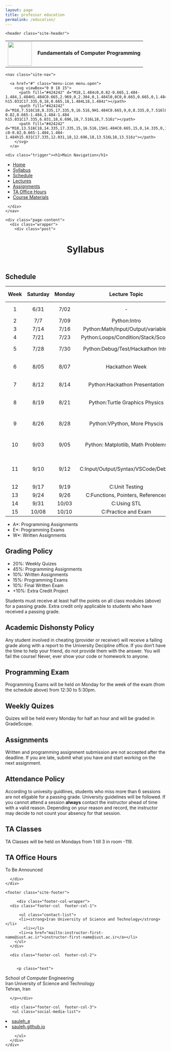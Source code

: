 ```yaml
---
layout: page
title: professor education
permalink: /education/
---
```


<!-- <head>
  <meta charset="utf-8">
  <meta http-equiv="X-UA-Compatible" content="IE=edge">
  <meta name="viewport" content="width=device-width, initial-scale=1">
  <link rel="shortcut icon" type="image/png" href="/fc98/_images/DS_favicon.png">

  <title>Fundamentals of Computer Programming: Syllabus</title>
  <meta name="description" content="Instructor: Sauleh Eetemadi
">
  
  <link rel="stylesheet" href="/fc98/_css/main.css">
  <link rel="canonical" href="http://sauleh.github.io/fc98/fc98/syllabus/">
  <link rel="alternate" type="application/rss+xml" title="Iran University of Science and Technology" href="http://sauleh.github.io/fc98/fc98/feed.xml">
<link rel="stylesheet" id="open-sans-css" href="//fonts.googleapis.com/css?family=Open+Sans%3A300italic%2C400italic%2C600italic%2C300%2C400%2C600&amp;subset=latin%2Clatin-ext&amp;ver=4.2.4" type="text/css" media="all">
<link href="https://fonts.googleapis.com/css?family=Titillium+Web:600italic,600,400,400italic" rel="stylesheet" type="text/css">





<link rel="stylesheet" href="https://use.fontawesome.com/releases/v5.2.0/css/all.css" integrity="sha384-hWVjflwFxL6sNzntih27bfxkr27PmbbK/iSvJ+a4+0owXq79v+lsFkW54bOGbiDQ" crossorigin="anonymous">

<!-- Global site tag (gtag.js) - Google Analytics -->
<!-- <script type="text/javascript" async="" src="https://www.google-analytics.com/analytics.js"></script><script async="" src="https://www.googletagmanager.com/gtag/js?id=UA-139110197-4"></script>
<script>
  window.dataLayer = window.dataLayer || [];
  function gtag(){dataLayer.push(arguments);}
  gtag('js', new Date());

  gtag('config', 'UA-139110197-4');
</script> -->



<!-- </head> --> 
<body>

    <header class="site-header">

  <div class="wrapper">
      <table><tbody><tr>
          <td><img width="75" src="/fc98/_images/iust.png" valign="middle"></td>
          <td style="padding-left:10px;"><a style="font-size: 15px;color: #ffffffc7;" class="site-title" href="http://www.iust.ac.ir">Iran University of Science and Technology</a>
          <br>
          <span style="margin-top: -2px;margin-bottom: -10px;" class="site-title"><b>Fundamentals of Computer Programming</b></span>
          <br>
          <span style="color: #ffffffb3;font-size: 12px;font-weight: bold;margin-top: 10px;display: block;">Fall 2019</span>
          </td>
        </tr></tbody></table>

    <nav class="site-nav">

      <a href="#" class="menu-icon menu.open">
        <svg viewBox="0 0 18 15">
          <path fill="#424242" d="M18,1.484c0,0.82-0.665,1.484-1.484,1.484H1.484C0.665,2.969,0,2.304,0,1.484l0,0C0,0.665,0.665,0,1.484,0 h15.031C17.335,0,18,0.665,18,1.484L18,1.484z"></path>
          <path fill="#424242" d="M18,7.516C18,8.335,17.335,9,16.516,9H1.484C0.665,9,0,8.335,0,7.516l0,0c0-0.82,0.665-1.484,1.484-1.484 h15.031C17.335,6.031,18,6.696,18,7.516L18,7.516z"></path>
          <path fill="#424242" d="M18,13.516C18,14.335,17.335,15,16.516,15H1.484C0.665,15,0,14.335,0,13.516l0,0 c0-0.82,0.665-1.484,1.484-1.484h15.031C17.335,12.031,18,12.696,18,13.516L18,13.516z"></path>
        </svg>
      </a>  

    <div class="trigger"><h1>Main Navigation</h1>

 <ul class="menu">
    <li><a class="page-link" href="/fc98/"><i class="fa fa-home fa-lg"></i> Home</a></li>
    <li><a class="page-link" href="/fc98/syllabus/"><i class="fas fa-list-ul"></i> Syllabus</a></li>
    <li><a class="page-link" href="/fc98/schedule/"><i class="fas fa-calendar-alt"></i> Schedule</a></li>
    <li><a class="page-link" href="/fc98/lectures/"><i class="fas fa-book-reader"></i> Lectures</a></li>
    <li><a class="page-link" href="/fc98/assignments/"><i class="fas fa-user-graduate"></i> Assignments</a></li>
    <li><a class="page-link" href="/fc98/office_hours/"><i class="fas fa-calendar-alt"></i> TA Office Hours</a></li>
    <li><a class="page-link" href="/fc98/course-materials/"><i class="fas fa-book"></i> Course Materials</a></li>
</ul>

     </div>  
    </nav>

  </div>

</header>


    <div class="page-content">
      <div class="wrapper">
        <div class="post">

  <header class="post-header">
    <h1 class="post-title">Syllabus</h1>
  </header>

  <article class="post-content">
    <h1 id="schedule">Schedule</h1>

<table>
  <thead>
    <tr>
      <th style="text-align: center">Week</th>
      <th style="text-align: center">Saturday</th>
      <th style="text-align: center">Monday</th>
      <th style="text-align: center">Lecture Topic</th>
      <th style="text-align: center">HW Topic</th>
      <th style="text-align: center">HW Release</th>
      <th>Occasion</th>
    </tr>
  </thead>
  <tbody>
    <tr>
      <td style="text-align: center">1</td>
      <td style="text-align: center">6/31</td>
      <td style="text-align: center">7/02</td>
      <td style="text-align: center">-</td>
      <td style="text-align: center">&nbsp;</td>
      <td style="text-align: center">&nbsp;</td>
      <td>University Orientation</td>
    </tr>
    <tr>
      <td style="text-align: center">2</td>
      <td style="text-align: center">7/7</td>
      <td style="text-align: center">7/09</td>
      <td style="text-align: center">Python:Intro</td>
      <td style="text-align: center">&nbsp;</td>
      <td style="text-align: center">&nbsp;</td>
      <td>&nbsp;</td>
    </tr>
    <tr>
      <td style="text-align: center">3</td>
      <td style="text-align: center">7/14</td>
      <td style="text-align: center">7/16</td>
      <td style="text-align: center">Python:Math/Input/Output/variables</td>
      <td style="text-align: center">&nbsp;</td>
      <td style="text-align: center">&nbsp;</td>
      <td>&nbsp;</td>
    </tr>
    <tr>
      <td style="text-align: center">4</td>
      <td style="text-align: center">7/21</td>
      <td style="text-align: center">7/23</td>
      <td style="text-align: center">Python:Loops/Condition/Stack/Scope</td>
      <td style="text-align: center">&nbsp;</td>
      <td style="text-align: center">&nbsp;</td>
      <td>&nbsp;</td>
    </tr>
    <tr>
      <td style="text-align: center">5</td>
      <td style="text-align: center">7/28</td>
      <td style="text-align: center">7/30</td>
      <td style="text-align: center">Python:Debug/Test/Hackathon Intro</td>
      <td style="text-align: center">&nbsp;</td>
      <td style="text-align: center">&nbsp;</td>
      <td>Saturday Off</td>
    </tr>
    <tr>
      <td style="text-align: center">6</td>
      <td style="text-align: center">8/05</td>
      <td style="text-align: center">8/07</td>
      <td style="text-align: center">Hackathon Week</td>
      <td style="text-align: center">&nbsp;</td>
      <td style="text-align: center">&nbsp;</td>
      <td>Sunday &amp; Tuesday Off</td>
    </tr>
    <tr>
      <td style="text-align: center">7</td>
      <td style="text-align: center">8/12</td>
      <td style="text-align: center">8/14</td>
      <td style="text-align: center">Python:Hackathon Presentation</td>
      <td style="text-align: center">&nbsp;</td>
      <td style="text-align: center">&nbsp;</td>
      <td>Wednesday Off</td>
    </tr>
    <tr>
      <td style="text-align: center">8</td>
      <td style="text-align: center">8/19</td>
      <td style="text-align: center">8/21</td>
      <td style="text-align: center">Python:Turtle Graphics Physics</td>
      <td style="text-align: center">&nbsp;</td>
      <td style="text-align: center">&nbsp;</td>
      <td>Basic Sceince Midterms</td>
    </tr>
    <tr>
      <td style="text-align: center">9</td>
      <td style="text-align: center">8/26</td>
      <td style="text-align: center">8/28</td>
      <td style="text-align: center">Python:VPython, More Physcis</td>
      <td style="text-align: center">&nbsp;</td>
      <td style="text-align: center">&nbsp;</td>
      <td>Basic Sceince Midterms</td>
    </tr>
    <tr>
      <td style="text-align: center">10</td>
      <td style="text-align: center">9/03</td>
      <td style="text-align: center">9/05</td>
      <td style="text-align: center">Python: Matplotlib, Math Problems</td>
      <td style="text-align: center">&nbsp;</td>
      <td style="text-align: center">&nbsp;</td>
      <td>Basic Sceince Midterms</td>
    </tr>
    <tr>
      <td style="text-align: center">11</td>
      <td style="text-align: center">9/10</td>
      <td style="text-align: center">9/12</td>
      <td style="text-align: center">C:Input/Output/Syntax/VSCode/Debug</td>
      <td style="text-align: center">Redoing Python Problems in C</td>
      <td style="text-align: center">&nbsp;</td>
      <td>&nbsp;</td>
    </tr>
    <tr>
      <td style="text-align: center">12</td>
      <td style="text-align: center">9/17</td>
      <td style="text-align: center">9/19</td>
      <td style="text-align: center">C:Unit Testing</td>
      <td style="text-align: center">&nbsp;</td>
      <td style="text-align: center">&nbsp;</td>
      <td>&nbsp;</td>
    </tr>
    <tr>
      <td style="text-align: center">13</td>
      <td style="text-align: center">9/24</td>
      <td style="text-align: center">9/26</td>
      <td style="text-align: center">C:Functions, Pointers, References</td>
      <td style="text-align: center">&nbsp;</td>
      <td style="text-align: center">&nbsp;</td>
      <td>&nbsp;</td>
    </tr>
    <tr>
      <td style="text-align: center">14</td>
      <td style="text-align: center">9/31</td>
      <td style="text-align: center">10/03</td>
      <td style="text-align: center">C:Using STL</td>
      <td style="text-align: center">&nbsp;</td>
      <td style="text-align: center">&nbsp;</td>
      <td>&nbsp;</td>
    </tr>
    <tr>
      <td style="text-align: center">15</td>
      <td style="text-align: center">10/08</td>
      <td style="text-align: center">10/10</td>
      <td style="text-align: center">C:Practice and Exam</td>
      <td style="text-align: center">&nbsp;</td>
      <td style="text-align: center">&nbsp;</td>
      <td>&nbsp;</td>
    </tr>
  </tbody>
</table>

<ul>
  <li>A*: Programming Assignments</li>
  <li>E*: Programming Exams</li>
  <li>W*: Written Assignments</li>
</ul>

<h1 id="grading-policy">Grading Policy</h1>
<ul>
  <li>20%: Weekly Quizes</li>
  <li>45%: Programming Assignments</li>
  <li>10%: Written Assignments</li>
  <li>15%: Programming Exams</li>
  <li>10%: Final Written Exam</li>
  <li>+10%: Extra Credit Project</li>
</ul>

<p>Students must receive at least half the points on all class modules (above) for a passing grade. Extra credit only applicable to students who have received a passing grade.</p>

<h1 id="academic-dishonsty-policy">Academic Dishonsty Policy</h1>
<p>Any student involved in cheating (provider or receiver) will receive a failing grade along with a report to the University Decipline office. If you don’t have the time to help your friend, do not provide them with the answer. You will fail the course! Never, ever show your code or homework to anyone.</p>

<h1 id="programming-exam">Programming Exam</h1>
<p>Programming Exams will be held on Monday for the week of the exam (from the schedule above) from 12:30 to 5:30pm.</p>

<h1 id="weekly-quizes">Weekly Quizes</h1>
<p>Quizes will be held every Monday for half an hour and will be graded in GradeScope.</p>

<h1 id="assignments">Assignments</h1>
<p>Written and programming assignment submission are not accepted after the deadline. If you are late, submit what you have and start working on the next assignment.</p>

<h1 id="attendance-policy">Attendance Policy</h1>
<p>According to univesity guidlines, students who miss more than 6 sessions are not eligable for a passing grade. University guidelines will be followed. If you cannot attend a session <strong>always</strong> contact the instructor ahead of time with a valid reason. Depending on your reason and record, the instructor may decide to not count your absency for that session.</p>

<h1 id="ta-classes">TA Classes</h1>
<p>TA Classes will be held on Mondays from 1 till 3 in room -119.</p>

<h1 id="ta-office-hours">TA Office Hours</h1>
<p>To Be Announced</p>

  </article>

</div>

      </div>
    </div>

    <footer class="site-footer">

  <div class="wrapper">

<!--     <h2 class="footer-heading">Iran University of Science and Technology</h2> -->
         <div class="footer-col-wrapper">
      <div class="footer-col  footer-col-1">
 
          <ul class="contact-list">
          <li><strong>Iran University of Science and Technology</strong></li>
			<li></li>
          <li><a href="mailto:instructor-first-name@iust.ac.ir">instructor-first-name@iust.ac.ir</a></li>
        </ul>
      </div>

      <div class="footer-col  footer-col-2">
 

         <p class="text">
School of Computer Engineering<br>
Iran University of Science and Technology<br>
Tehran, Iran<br>

      </p></div>

      <div class="footer-col  footer-col-3">
       <ul class="social-media-list">
     

          

          
  <li>
    <a href="https://twitter.com/sauleh_e">
      <i class="fab fa-twitter" style="color:gray"></i> sauleh_e
    </a>
  </li>


          

          

          
  <li>
    <a href="http://sauleh.github.io">
      <i class="fas fa-globe" style="color:gray"></i> sauleh.github.io
    </a>
  </li>




       
        </ul>
      </div>
    </div>

  </div>

</footer>

  


<!-- d.s.m.s.050600.062508.030515.080516.030818 | "Baby, I'm Yours" --></body>